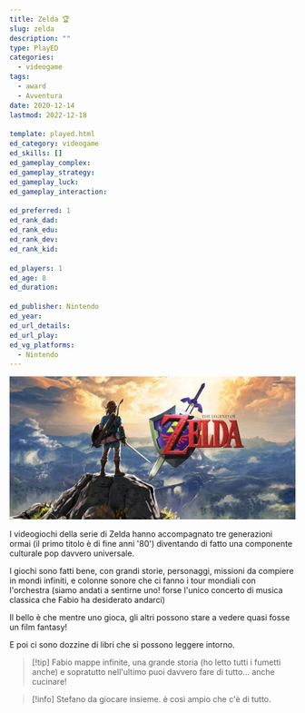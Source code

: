 ```yaml
---
title: Zelda 🏆
slug: zelda
description: ""
type: PlayED
categories:
  - videogame
tags:
  - award
  - Avventura
date: 2020-12-14
lastmod: 2022-12-18

template: played.html
ed_category: videogame
ed_skills: []
ed_gameplay_complex: 
ed_gameplay_strategy: 
ed_gameplay_luck: 
ed_gameplay_interaction: 

ed_preferred: 1
ed_rank_dad: 
ed_rank_edu: 
ed_rank_dev: 
ed_rank_kid: 

ed_players: 1
ed_age: 8
ed_duration: 

ed_publisher: Nintendo
ed_year: 
ed_url_details: 
ed_url_play: 
ed_vg_platforms:
  - Nintendo
---
```


![](../../assets/img/played/videogame/zelda_2.webp)

I videogiochi della serie di Zelda hanno accompagnato tre generazioni ormai (il primo titolo è di fine anni '80') diventando di fatto una componente culturale pop davvero universale.

I giochi sono fatti bene, con grandi storie, personaggi, missioni da compiere in mondi infiniti, e colonne sonore che ci fanno i tour mondiali con l'orchestra (siamo andati a sentirne uno! forse l'unico concerto di musica classica che Fabio ha desiderato andarci)

Il bello è che mentre uno gioca, gli altri possono stare a vedere quasi fosse un film fantasy!

E poi ci sono dozzine di libri che si possono leggere intorno.

> [!tip] Fabio
> mappe infinite, una grande storia (ho letto tutti i fumetti anche) e sopratutto nell'ultimo puoi davvero fare di tutto... anche cucinare!

> [!info] Stefano
> da giocare insieme. è così ampio che c'è di tutto.
